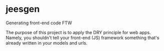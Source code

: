 # jeesgen
Generating front-end code FTW

The purpose of this project is to apply the DRY principle for web apps. Namely, you shouldn't tell your front-end (JS) framework something that's already written in your models and urls.
